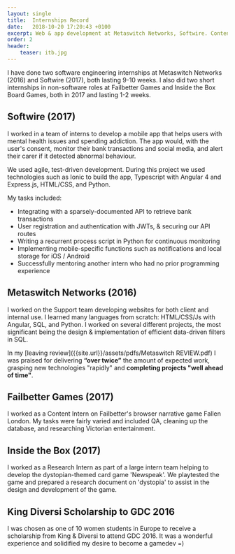```yaml
---
layout: single
title:  Internships Record
date:   2018-10-20 17:20:43 +0100
excerpt: Web & app development at Metaswitch Networks, Softwire. Content Intern at Failbetter Games
order: 2
header:
    teaser: itb.jpg
---
```

I have done two software engineering internships at Metaswitch Networks (2016) and Softwire (2017), both lasting 9-10 weeks. I also did two short internships in non-software roles at Failbetter Games and Inside the Box Board Games, both in 2017 and lasting 1-2 weeks. 

## Softwire (2017)
I worked in a team of interns to develop a mobile app that helps users with mental health issues and spending addiction. The app would, with the user's consent, monitor their bank transactions and social media, and alert their carer if it detected abnormal behaviour.

We used agile, test-driven development. During this project we used technologies such as Ionic to build the app, Typescript with Angular 4 and Express.js, HTML/CSS, and Python. 

My tasks included: 
-	Integrating with a sparsely-documented API to retrieve bank transactions 
-	User registration and authentication with JWTs, & securing our API routes
-	Writing a recurrent process script in Python for continuous monitoring
-   Implementing mobile-specific functions such as notifications and local storage for iOS / Android
-	Successfully mentoring another intern who had no prior programming experience

## Metaswitch Networks (2016)
I worked on the Support team developing websites for both client and internal use. I learned many languages from scratch: HTML/CSS/Js with Angular, SQL, and Python. I worked on several different projects, the most significant being the design & implementation of efficient data-driven filters in SQL.

In my [leaving review]({{site.url}}/assets/pdfs/Metaswitch REVIEW.pdf) I was praised for delivering **“over twice”** the amount of expected work, grasping new technologies "rapidly" and **completing projects "well ahead of time"**.

## Failbetter Games (2017)
I worked as a Content Intern on Failbetter's browser narrative game Fallen London. My tasks were fairly varied and included QA, cleaning up the database, and researching Victorian entertainment.

## Inside the Box (2017)
I worked as a Research Intern as part of a large intern team helping to develop the dystopian-themed card game 'Newspeak'. We playtested the game and prepared a research document on 'dystopia' to assist in the design and development of the game.

## King Diversi Scholarship to GDC 2016
I was chosen as one of 10 women students in Europe to receive a scholarship from King & Diversi to attend GDC 2016. It was a wonderful experience and solidified my desire to become a gamedev =)
